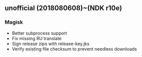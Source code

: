 ## unofficial (2018080608)~(NDK r10e) 

### Magisk
- Better subprocess support
- Fix missing RU translate
- Sign release zips with release-key.jks
- Verify existing file checksum to prevent needless downloads
